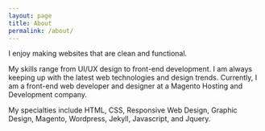 ```yaml
---
layout: page
title: About
permalink: /about/
---
```


I enjoy making websites that are clean and functional.

My skills range from UI/UX design to front-end development. I am always keeping up with the latest web technologies and design trends. Currently, I am a front-end web developer and designer at a Magento Hosting and Development company.

My specialties include HTML, CSS, Responsive Web Design, Graphic Design, Magento, Wordpress, Jekyll, Javascript, and Jquery.